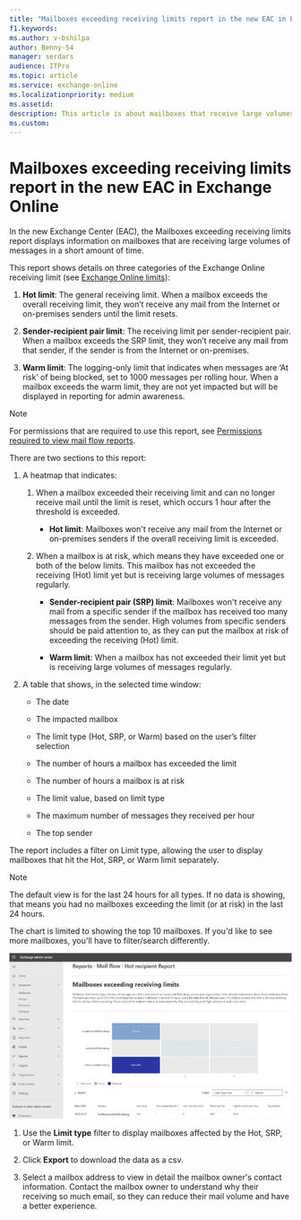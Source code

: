 ```yaml
---
title: "Mailboxes exceeding receiving limits report in the new EAC in Exchange Online"
f1.keywords:
ms.author: v-bshilpa
author: Benny-54
manager: serdars
audience: ITPro
ms.topic: article
ms.service: exchange-online
ms.localizationpriority: medium
ms.assetid:
description: This article is about mailboxes that receive large volumes of messages.
ms.custom:
---
```


# Mailboxes exceeding receiving limits report in the new EAC in Exchange Online

In the new Exchange Center (EAC), the Mailboxes exceeding receiving limits report displays information on mailboxes that are receiving large volumes of messages in a short amount of time.

This report shows details on three categories of the Exchange Online receiving limit (see [Exchange Online limits](/office365/servicedescriptions/exchange-online-service-description/exchange-online-limits#receiving-and-sending-limits)):

  1. **Hot limit**: The general receiving limit. When a mailbox exceeds the overall receiving limit, they won’t receive any mail from the Internet or on-premises senders until the limit resets.
  
  2. **Sender-recipient pair limit**: The receiving limit per sender-recipient pair. When a mailbox exceeds the SRP limit, they won’t receive any mail from that sender, if the sender is from the Internet or on-premises.
  
  3. **Warm limit**: The logging-only limit that indicates when messages are ‘At risk’ of being blocked, set to 1000 messages per rolling hour. When a mailbox exceeds the warm limit, they are not yet impacted but will be displayed in reporting for admin awareness. 


> [!NOTE]
> For permissions that are required to use this report, see [Permissions required to view mail flow reports](mail-flow-reports.md#permissions-required-to-view-mail-flow-reports).

There are two sections to this report:

1. A heatmap that indicates:

    1. When a mailbox exceeded their receiving limit and can no longer receive mail until the limit is reset, which occurs 1 hour after the threshold is exceeded.

       - **Hot limit**: Mailboxes won't receive any mail from the Internet or on-premises senders if the overall receiving limit is exceeded.

    2. When a mailbox is at risk, which means they have exceeded one or both of the below limits. This mailbox has not exceeded the receiving (Hot) limit yet but is receiving large volumes of messages regularly.
    
       - **Sender-recipient pair (SRP) limit**: Mailboxes won't receive any mail from a specific sender if the mailbox has received too many messages from the sender. High volumes from specific senders should be paid attention to, as they can put the mailbox at risk of exceeding the receiving (Hot) limit.
       
       - **Warm limit**: When a mailbox has not exceeded their limit yet but is receiving large volumes of messages regularly.

2. A table that shows, in the selected time window:

   - The date
   
   - The impacted mailbox
   
   - The limit type (Hot, SRP, or Warm) based on the user’s filter selection
   
   - The number of hours a mailbox has exceeded the limit
   
   - The number of hours a mailbox is at risk 
   
   - The limit value, based on limit type
   
   - The maximum number of messages they received per hour
   
   - The top sender
   
  The report includes a filter on Limit type, allowing the user to display mailboxes that hit the Hot, SRP, or Warm limit separately. 

> [!NOTE]
> The default view is for the last 24 hours for all types. If no data is showing, that means you had no mailboxes exceeding the limit (or at risk) in the last 24 hours.
>
> The chart is limited to showing the top 10 mailboxes. If you'd like to see more mailboxes, you'll have to filter/search differently.

![Report.](../../media/new-report-mailboxes.jpg)

1. Use the **Limit type** filter to display mailboxes affected by the Hot, SRP, or Warm limit.

2. Click **Export** to download the data as a csv.

3. Select a mailbox address to view in detail the mailbox owner's contact information. Contact the mailbox owner to understand why their receiving so much email, so they can reduce their mail volume and have a better experience.
